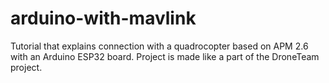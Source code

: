 # arduino-with-mavlink
Tutorial that explains connection with a quadrocopter based on APM 2.6 with an Arduino ESP32 board. Project is made like a part of the DroneTeam project.
